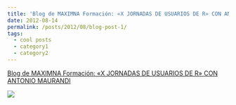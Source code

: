 ```yaml
---
title: 'Blog de MAXIMNA Formación: «X JORNADAS DE USUARIOS DE R» CON ANTONIO MAURANDI'
date: 2012-08-14
permalink: /posts/2012/08/blog-post-1/
tags:
  - cool posts
  - category1
  - category2
---
```


[Blog de MAXIMNA Formación: «X JORNADAS DE USUARIOS DE R» CON ANTONIO MAURANDI](https://www.maximaformacion.es/blog-dat/x-jornadas-de-usuarios-de-r-con-antonio-maurandi/)


[![](https://amaurandi.github.io/files/maximaformacion1.png)](https://www.maximaformacion.es/blog-dat/x-jornadas-de-usuarios-de-r-con-antonio-maurandi/) 
